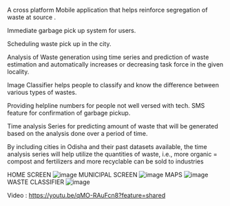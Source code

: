 A cross platform Mobile application that helps reinforce segregation of waste at source .

Immediate garbage pick up system for users.

Scheduling waste pick up in the city.

Analysis of Waste generation using time series and prediction of waste estimation and automatically increases or decreasing task force in the given locality.

Image Classifier helps people to classify and know the difference between various types of wastes.

Providing helpline numbers for people not well versed with tech. SMS feature for confirmation of garbage pickup.

Time analysis Series for predicting amount of waste that will be generated  based on the analysis done over a period of time.

By including cities in Odisha and their past datasets available, the time analysis series will help utilize the quantities of waste, i.e., more organic = compost and fertilizers and more recyclable can be sold to industries

HOME SCREEN ![image](https://github.com/Ankita0125/Sih/assets/94460361/8d600f92-d8bd-4996-9fb5-b36e58add3db)  MUNICIPAL SCREEN ![image](https://github.com/Ankita0125/Sih/assets/94460361/0b119f68-ca3f-4cea-92a1-a5b004bb28f5)
MAPS  ![image](https://github.com/Ankita0125/Sih/assets/94460361/12452ad3-b8f7-4c6f-9830-796e9a29f86f)  WASTE CLASSIFIER  ![image](https://github.com/Ankita0125/Sih/assets/94460361/6b343ad2-40a3-42fb-853c-be9d295f90d6)

Video : https://youtu.be/qMO-RAuFcn8?feature=shared
